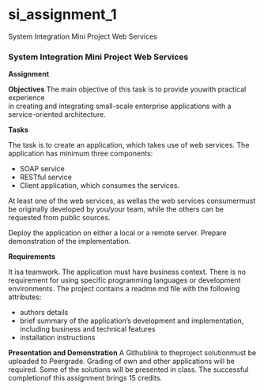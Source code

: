 # si_assignment_1
System Integration Mini Project Web Services

### System Integration Mini Project Web Services 
**Assignment** 

**Objectives** 
The  main  objective  of  this  task  is  to  provide youwith  practical  experience  
in  creating  and  integrating small-scale enterprise applications with a service-oriented architecture. 

**Tasks** 

The task is to create an application, which takes use of web services.
The application has minimum three components:
- SOAP service
- RESTful service
- Client application, which consumes the services.

At least one of the web services, as wellas the web services consumermust be originally developed 
by you/your team, while the others can be requested from public sources.

Deploy the application on either a local or a remote server. Prepare demonstration of the implementation.

**Requirements**

It isa teamwork. The application must have business context.
There is no requirement for using specific programming languages or development environments. 
The project contains a readme.md file with the following attributes:
* authors details 
* brief  summary  of the application’s development  and  implementation,  including  business  and technical features
* installation instructions 

**Presentation and Demonstration** 
A Githublink to theproject solutionmust be uploaded to Peergrade.
Grading of own and other applications will be required. 
Some of the solutions will be presented in class.
The successful completionof this assignment brings 15 credits.
